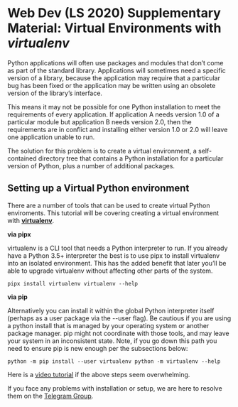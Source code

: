 # Web Dev (LS 2020) Supplementary Material: Virtual Environments with *virtualenv*

Python applications will often use packages and modules that don’t come as part of the standard library. Applications will sometimes need a specific version of a library, because the application may require that a particular bug has been fixed or the application may be written using an obsolete version of the library’s interface.

This means it may not be possible for one Python installation to meet the requirements of every application. If application A needs version 1.0 of a particular module but application B needs version 2.0, then the requirements are in conflict and installing either version 1.0 or 2.0 will leave one application unable to run.

The solution for this problem is to create a virtual environment, a self-contained directory tree that contains a Python installation for a particular version of Python, plus a number of additional packages.

## Setting up a Virtual Python environment

There are a number of tools that can be used to create virtual Python enviroments. This tutorial will be covering creating a virtual environment with [__virtualenv__](https://pypi.org/project/virtualenv/).

__via pipx__

virtualenv is a CLI tool that needs a Python interpreter to run. If you already have a Python 3.5+ interpreter the best is to use pipx to install virtualenv into an isolated environment. This has the added benefit that later you’ll be able to upgrade virtualenv without affecting other parts of the system.

`pipx install virtualenv
virtualenv --help`

__via pip__

Alternatively you can install it within the global Python interpreter itself (perhaps as a user package via the --user flag). Be cautious if you are using a python install that is managed by your operating system or another package manager. pip might not coordinate with those tools, and may leave your system in an inconsistent state. Note, if you go down this path you need to ensure pip is new enough per the subsections below:

`python -m pip install --user virtualenv
python -m virtualenv --help`


Here is a [video tutorial](https://youtu.be/N5vscPTWKOk) if the above steps seem overwhelming.


If you face any problems with installation or setup, we are here to resolve them on the [Telegram Group](https://t.me/joinchat/SOmrORRVjQmyIpCeUd-OYw).